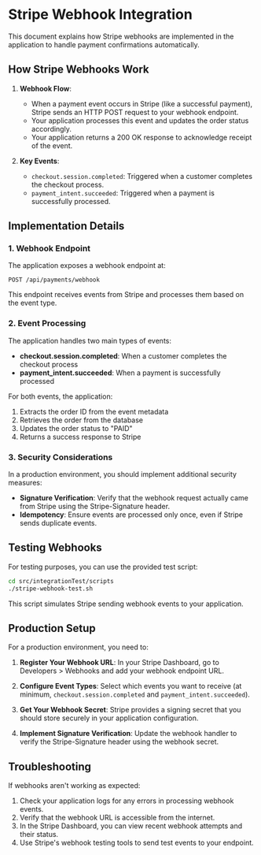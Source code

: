 # Stripe Webhook Integration

This document explains how Stripe webhooks are implemented in the application to handle payment confirmations automatically.

## How Stripe Webhooks Work

1. **Webhook Flow**:
   - When a payment event occurs in Stripe (like a successful payment), Stripe sends an HTTP POST request to your webhook endpoint.
   - Your application processes this event and updates the order status accordingly.
   - Your application returns a 200 OK response to acknowledge receipt of the event.

2. **Key Events**:
   - `checkout.session.completed`: Triggered when a customer completes the checkout process.
   - `payment_intent.succeeded`: Triggered when a payment is successfully processed.

## Implementation Details

### 1. Webhook Endpoint

The application exposes a webhook endpoint at:
```
POST /api/payments/webhook
```

This endpoint receives events from Stripe and processes them based on the event type.

### 2. Event Processing

The application handles two main types of events:

- **checkout.session.completed**: When a customer completes the checkout process
- **payment_intent.succeeded**: When a payment is successfully processed

For both events, the application:
1. Extracts the order ID from the event metadata
2. Retrieves the order from the database
3. Updates the order status to "PAID"
4. Returns a success response to Stripe

### 3. Security Considerations

In a production environment, you should implement additional security measures:

- **Signature Verification**: Verify that the webhook request actually came from Stripe using the Stripe-Signature header.
- **Idempotency**: Ensure events are processed only once, even if Stripe sends duplicate events.

## Testing Webhooks

For testing purposes, you can use the provided test script:

```bash
cd src/integrationTest/scripts
./stripe-webhook-test.sh
```

This script simulates Stripe sending webhook events to your application.

## Production Setup

For a production environment, you need to:

1. **Register Your Webhook URL**: In your Stripe Dashboard, go to Developers > Webhooks and add your webhook endpoint URL.

2. **Configure Event Types**: Select which events you want to receive (at minimum, `checkout.session.completed` and `payment_intent.succeeded`).

3. **Get Your Webhook Secret**: Stripe provides a signing secret that you should store securely in your application configuration.

4. **Implement Signature Verification**: Update the webhook handler to verify the Stripe-Signature header using the webhook secret.

## Troubleshooting

If webhooks aren't working as expected:

1. Check your application logs for any errors in processing webhook events.
2. Verify that the webhook URL is accessible from the internet.
3. In the Stripe Dashboard, you can view recent webhook attempts and their status.
4. Use Stripe's webhook testing tools to send test events to your endpoint.